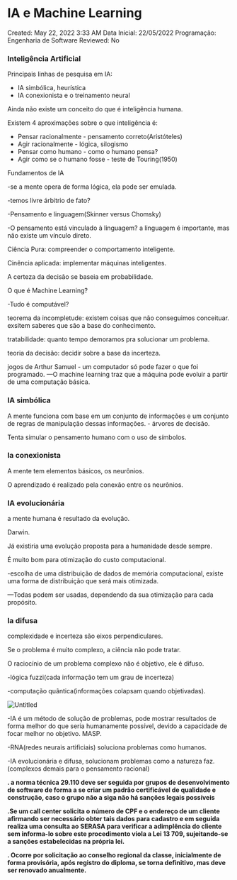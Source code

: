 # IA e Machine Learning

Created: May 22, 2022 3:33 AM
Data Inicial: 22/05/2022
Programação: Engenharia de Software
Reviewed: No

### Inteligência Artificial

Principais linhas de pesquisa em IA:

- IA simbólica, heurística
- IA conexionista e o treinamento neural

Ainda não existe um conceito do que é inteligência humana.

Existem 4 aproximações sobre o que inteligência é:

- Pensar racionalmente - pensamento correto(Aristóteles)
- Agir racionalmente - lógica, silogismo
- Pensar como humano - como o humano pensa?
- Agir como se o humano fosse - teste de Touring(1950)

Fundamentos de IA

-se a mente opera de forma lógica, ela pode ser emulada.

-temos livre árbitrio de fato?

-Pensamento e linguagem(Skinner versus Chomsky)

-O pensamento está vinculado à linguagem? a linguagem é importante, mas não existe um vínculo direto.

Ciência Pura: compreender o comportamento inteligente.

Cinência aplicada: implementar máquinas inteligentes.

A certeza da decisão se baseia em probabilidade.

O que é Machine Learning?

-Tudo é computável?

teorema da incompletude: existem coisas que não conseguimos conceituar. exsitem saberes que são a base do conhecimento.

tratabilidade: quanto tempo demoramos pra solucionar um problema.

teoria da decisão: decidir sobre a base da incerteza.

jogos de Arthur Samuel - um computador só pode fazer o que foi programado. —O machine learning traz que a máquina pode evoluir a partir de uma computação básica.

### IA simbólica

A mente funciona com base em um conjunto de informações e um conjunto de regras de manipulação dessas informações. - árvores de decisão.

Tenta simular o pensamento humano com o uso de símbolos.

### Ia conexionista

A mente tem elementos básicos, os neurônios.

O aprendizado é realizado pela conexão entre os neurônios.

### IA evolucionária

a mente humana é resultado da evolução.

Darwin.

Já existiria uma evolução proposta para a humanidade desde sempre.

É muito bom para otimização do custo computacional.

-escolha de uma distribuição de dados de memória computacional, existe uma forma de distribuição que será mais otimizada.

—Todas podem ser usadas, dependendo da sua otimização para cada propósito.

### Ia difusa

complexidade e incerteza são eixos perpendiculares.

Se o problema é muito complexo, a ciência não pode tratar.

O raciocínio de um problema complexo não é objetivo, ele é difuso.

-lógica fuzzi(cada informação tem um grau de incerteza)

-computação quântica(informações colapsam quando objetivadas).

![Untitled](IA%20e%20Machine%20Learning%20b5aa84c9426945e4bc41c10ebd21692c/Untitled.png)

-IA é um método de solução de problemas, pode mostrar resultados de forma melhor do que seria humanamente possível, devido a capacidade de focar melhor no objetivo. MASP.

-RNA(redes neurais artificiais) soluciona problemas como humanos.

-IA evolucionária e difusa, solucionam problemas como a natureza faz.(complexos demais para o pensamento racional)

**. a norma técnica 29.110 deve ser seguida por grupos de desenvolvimento de software de forma a se criar um padrão certificável de qualidade e construção, caso o grupo não a siga não há sanções legais possíveis**

**.Se um call center solicita o número de CPF e o endereço de um cliente afirmando ser necessário obter tais dados para cadastro e em seguida realiza uma consulta ao SERASA para verificar a adimplência do cliente sem informa-lo sobre este procedimento viola a Lei 13 709, sujeitando-se a sanções estabelecidas na própria lei.**

**. Ocorre por solicitação ao conselho regional da classe, inicialmente de forma provisória, após registro do diploma, se torna definitivo, mas deve ser renovado anualmente.**